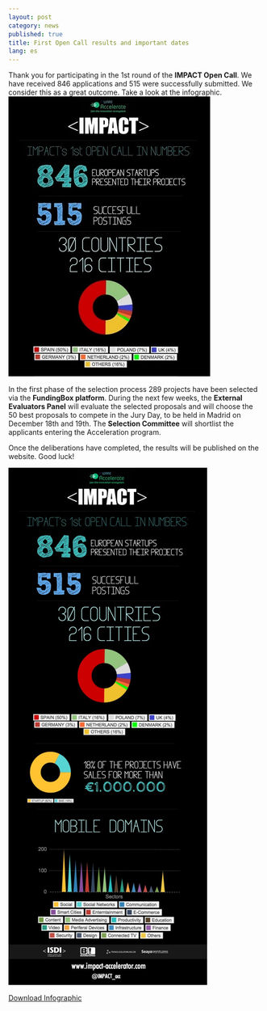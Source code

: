 ```yaml
---
layout: post
category: news
published: true
title: First Open Call results and important dates
lang: es
---
```


Thank you for participating in the 1st round of the **IMPACT Open Call**. We have received 846 applications and 515 were successfully submitted. We consider this as a great outcome.  Take a look at the infographic.
![IMPACT_1st_OPEN_CALL_INFOGRAPHY_FINAL_v2_recortada.jpg](/assets/IMPACT_1st_OPEN_CALL_INFOGRAPHY_FINAL_v2_recortada.jpg)


In the first phase of the selection process 289 projects have been selected via the **FundingBox platform**. During the next few weeks, the **External Evaluators Panel** will evaluate the selected proposals and will choose the 50 best proposals to compete in the Jury Day, to be held in Madrid on December 18th and 19th. The **Selection Committee** will shortlist the applicants entering the Acceleration program.

Once the deliberations have completed, the results will be published on the website.  Good luck!

![IMPACT_1st_OPEN_CALL_INFOGRAPHY_FINAL_v2.jpg](/assets/IMPACT_1st_OPEN_CALL_INFOGRAPHY_FINAL_v2.jpg)


<a href=”/assets/IMPACT_1st_OPEN_CALL_INFOGRAPHY_FINAL_v2.jpg”><i class=”icon-download-1”></i>Download Infographic</a>